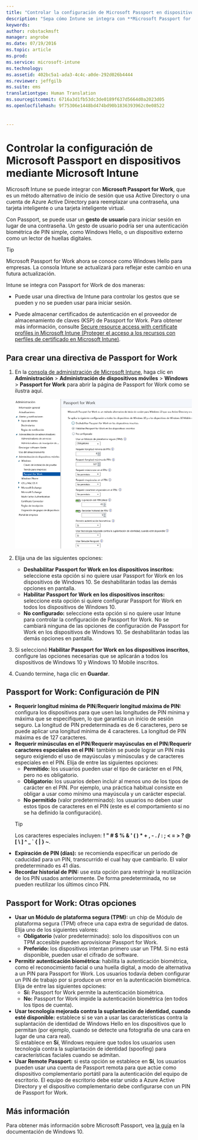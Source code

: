 ```yaml
---
title: "Controlar la configuración de Microsoft Passport en dispositivos | Microsoft Intune"
description: "Sepa cómo Intune se integra con **Microsoft Passport for Work**, un método alternativo de inicio de sesión que usa Active Directory o una cuenta de Azure Active Directory para reemplazar una contraseña, una tarjeta inteligente o una tarjeta inteligente virtual."
keywords: 
author: robstackmsft
manager: angrobe
ms.date: 07/19/2016
ms.topic: article
ms.prod: 
ms.service: microsoft-intune
ms.technology: 
ms.assetid: 402bc5a1-ada3-4c4c-a0de-292d026b4444
ms.reviewer: jeffgilb
ms.suite: ems
translationtype: Human Translation
ms.sourcegitcommit: 6716a3d1fb53dc3de0189f637d5664d0a2023d05
ms.openlocfilehash: 9f75306e1448bd474bd90b1836393962c0e08522


---
```


# Controlar la configuración de Microsoft Passport en dispositivos mediante Microsoft Intune
Microsoft Intune se puede integrar con **Microsoft Passport for Work**, que es un método alternativo de inicio de sesión que usa Active Directory o una cuenta de Azure Active Directory para reemplazar una contraseña, una tarjeta inteligente o una tarjeta inteligente virtual.

Con Passport, se puede usar un **gesto de usuario** para iniciar sesión en lugar de una contraseña. Un gesto de usuario podría ser una autenticación biométrica de PIN simple, como Windows Hello, o un dispositivo externo como un lector de huellas digitales.

>[!TIP]
>Microsoft Passport for Work ahora se conoce como Windows Hello para empresas. La consola Intune se actualizará para reflejar este cambio en una futura actualización.

Intune se integra con Passport for Work de dos maneras:

-   Puede usar una directiva de Intune para controlar los gestos que se pueden y no se pueden usar para iniciar sesión.

-   Puede almacenar certificados de autenticación en el proveedor de almacenamiento de claves (KSP) de Passport for Work. Para obtener más información, consulte [Secure resource access with certificate profiles in Microsoft Intune (Proteger el acceso a los recursos con perfiles de certificado en Microsoft Intune)](secure-resource-access-with-certificate-profiles.md).

## Para crear una directiva de Passport for Work

1.  En la [consola de administración de Microsoft Intune](https://manage.microsoft.com), haga clic en **Administración** &gt; **Administración de dispositivos móviles** &gt; **Windows** &gt; **Passport for Work** para abrir la página de Passport for Work como se ilustra aquí.

    ![Página de Passport for Work](../media/passport.png)

2.  Elija una de las siguientes opciones:
    - **Deshabilitar Passport for Work en los dispositivos inscritos:** seleccione esta opción si no quiere usar Passport for Work en los dispositivos de Windows 10. Se deshabilitarán todas las demás opciones en pantalla.
    - **Habilitar Passport for Work en los dispositivos inscritos:** seleccione esta opción si quiere configurar Passport for Work en todos los dispositivos de Windows 10.
    - **No configurado:** seleccione esta opción si no quiere usar Intune para controlar la configuración de Passport for Work. No se cambiará ninguna de las opciones de configuración de Passport for Work en los dispositivos de Windows 10. Se deshabilitarán todas las demás opciones en pantalla.
3.  Si seleccionó **Habilitar Passport for Work en los dispositivos inscritos**, configure las opciones necesarias que se aplicarán a todos los dispositivos de Windows 10 y Windows 10 Mobile inscritos.
3.  Cuando termine, haga clic en **Guardar**.

## Passport for Work: Configuración de PIN

  
- **Requerir longitud mínima de PIN**/**Requerir longitud máxima de PIN:** configura los dispositivos para que usen las longitudes de PIN mínima y máxima que se especifiquen, lo que garantiza un inicio de sesión seguro. La longitud de PIN predeterminada es de 6 caracteres, pero se puede aplicar una longitud mínima de 4 caracteres. La longitud de PIN máxima es de 127 caracteres.
- **Requerir minúsculas en el PIN**/**Requerir mayúsculas en el PIN**/**Requerir caracteres especiales en el PIN:** también se puede lograr un PIN más seguro exigiendo el uso de mayúsculas y minúsculas y de caracteres especiales en el PIN. Elija de entre las siguientes opciones:
    - **Permitido:** los usuarios pueden usar el tipo de carácter en el PIN, pero no es obligatorio.
    - **Obligatorio:** los usuarios deben incluir al menos uno de los tipos de carácter en el PIN. Por ejemplo, una práctica habitual consiste en obligar a usar como mínimo una mayúscula y un carácter especial.
    - **No permitido** (valor predeterminado): los usuarios no deben usar estos tipos de caracteres en el PIN (este es el comportamiento si no se ha definido la configuración).
    > [!TIP]
    > Los caracteres especiales incluyen: **! " # $ % &amp; ' ( ) &#42; + , - . / : ; &lt; = &gt; ? @ [ \ ] ^ _ &#96; { &#124; } ~**.
- **Expiración de PIN (días):** se recomienda especificar un período de caducidad para un PIN, transcurrido el cual hay que cambiarlo. El valor predeterminado es 41 días. 
- **Recordar historial de PIN:** use esta opción para restringir la reutilización de los PIN usados anteriormente. De forma predeterminada, no se pueden reutilizar los últimos cinco PIN.


## Passport for Work: Otras opciones

- **Usar un Módulo de plataforma segura (TPM):** un chip de Módulo de plataforma segura (TPM) ofrece una capa extra de seguridad de datos.<br>Elija uno de los siguientes valores:
    - **Obligatorio** (valor predeterminado): solo los dispositivos con un TPM accesible pueden aprovisionar Passport for Work.
    - **Preferido:** los dispositivos intentan primero usar un TPM. Si no está disponible, pueden usar el cifrado de software.
- **Permitir autenticación biométrica:** habilita la autenticación biométrica, como el reconocimiento facial o una huella digital, a modo de alternativa a un PIN para Passport for Work. Los usuarios todavía deben configurar un PIN de trabajo por si produce un error en la autenticación biométrica. Elija de entre las siguientes opciones:
    - **Sí:** Passport for Work permite la autenticación biométrica.
    - **No:** Passport for Work impide la autenticación biométrica (en todos los tipos de cuenta).
- **Usar tecnología mejorada contra la suplantación de identidad, cuando esté disponible:** establece si se van a usar las características contra la suplantación de identidad de Windows Hello en los dispositivos que lo permitan (por ejemplo, cuando se detecte una fotografía de una cara en lugar de una cara real).<br>Si establece en **Sí**, Windows requiere que todos los usuarios usen tecnología contra la suplantación de identidad (spoofing) para características faciales cuando se admitan.
- **Usar Remote Passport:** si esta opción se establece en **Sí**, los usuarios pueden usar una cuenta de Passport remota para que actúe como dispositivo complementario portátil para la autenticación del equipo de escritorio. El equipo de escritorio debe estar unido a Azure Active Directory y el dispositivo complementario debe configurarse con un PIN de Passport for Work.

## Más información
Para obtener más información sobre Microsoft Passport, vea [la guía](https://technet.microsoft.com/library/mt589441.aspx) en la documentación de Windows 10.





<!--HONumber=Jul16_HO4-->


